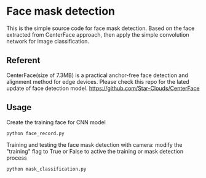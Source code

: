 # Face mask detection
This is the simple source code for face mask detection. Based on the face extracted from CenterFace approach, then apply the simple convolution network for image classification.

## Referent
CenterFace(size of 7.3MB) is a practical anchor-free face detection and alignment method for edge devices.
Please check this repo for the lated update of face detection model.
https://github.com/Star-Clouds/CenterFace

## Usage
Create the training face for CNN model
```
python face_record.py
```

Training and testing the face mask detection with camera: modify the "training" flag to True or False to active the training or mask detection process
```
python mask_classification.py
```
